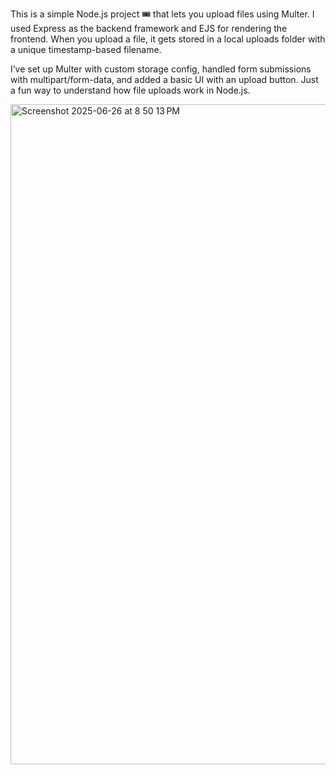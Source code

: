 This is a simple Node.js project 🎟️ that lets you upload files using Multer. I used Express as the backend framework and EJS for rendering the frontend. When you upload a file, it gets stored in a local uploads folder with a unique timestamp-based filename. 

I’ve set up Multer with custom storage config, handled form submissions with multipart/form-data, and added a basic UI with an upload button. Just a fun way to understand how file uploads work in Node.js.


<img width="1056" alt="Screenshot 2025-06-26 at 8 50 13 PM" src="https://github.com/user-attachments/assets/2c75d239-048a-490c-a92a-d9edeccd737f" />

